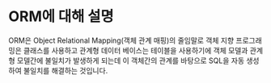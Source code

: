 # ORM에 대해 설명

ORM은 Object Relational Mapping(객체 관계 매핑)의 줄임말로 객체 지향 프로그래밍은 클래스를 사용하고 관계형 데이터 베이스는 테이블을 사용하기에 객체 모델과 관계형 모델간에 불일치가 발생하게 되는데 이 객체간의 관계를 바탕으로 SQL을 자동 생성하여 불일치를 해결하는 것입니다.